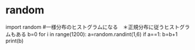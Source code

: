 # random
import random #一様分布のヒストグラムになる　＊正規分布に従うヒストグラムもある
b=0
for i in range(1200):
    a=random.randint(1,6)
    if a==1:
        b=b+1
print(b)

